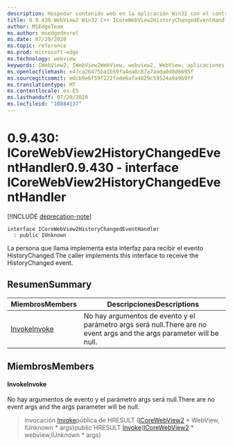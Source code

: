 ```yaml
---
description: Hospedar contenido web en la aplicación Win32 con el control Microsoft Edge WebView2
title: 0.9.430-WebView2 Win32 C++ ICoreWebView2HistoryChangedEventHandler
author: MSEdgeTeam
ms.author: msedgedevrel
ms.date: 07/20/2020
ms.topic: reference
ms.prod: microsoft-edge
ms.technology: webview
keywords: IWebView2, IWebView2WebView, webview2, WebView, aplicaciones Win32, Win32, Edge, ICoreWebView2, ICoreWebView2Host, control de explorador, HTML Edge
ms.openlocfilehash: e47ca26475ba1b59fa4ea8c87a7aada0d8d6695f
ms.sourcegitcommit: e0cb9e6f59f222fade6afa4829c59524a9a9b9ff
ms.translationtype: MT
ms.contentlocale: es-ES
ms.lasthandoff: 07/20/2020
ms.locfileid: "10884137"
---
```

# <span data-ttu-id="5211c-104">0.9.430: ICoreWebView2HistoryChangedEventHandler</span><span class="sxs-lookup"><span data-stu-id="5211c-104">0.9.430 - interface ICoreWebView2HistoryChangedEventHandler</span></span> 

[!INCLUDE [deprecation-note](../../includes/deprecation-note.md)]

```
interface ICoreWebView2HistoryChangedEventHandler
  : public IUnknown
```

<span data-ttu-id="5211c-105">La persona que llama implementa esta interfaz para recibir el evento HistoryChanged.</span><span class="sxs-lookup"><span data-stu-id="5211c-105">The caller implements this interface to receive the HistoryChanged event.</span></span>

## <span data-ttu-id="5211c-106">Resumen</span><span class="sxs-lookup"><span data-stu-id="5211c-106">Summary</span></span>

 <span data-ttu-id="5211c-107">Miembros</span><span class="sxs-lookup"><span data-stu-id="5211c-107">Members</span></span>                        | <span data-ttu-id="5211c-108">Descripciones</span><span class="sxs-lookup"><span data-stu-id="5211c-108">Descriptions</span></span>
--------------------------------|---------------------------------------------
[<span data-ttu-id="5211c-109">Invoke</span><span class="sxs-lookup"><span data-stu-id="5211c-109">Invoke</span></span>](#invoke) | <span data-ttu-id="5211c-110">No hay argumentos de evento y el parámetro args será null.</span><span class="sxs-lookup"><span data-stu-id="5211c-110">There are no event args and the args parameter will be null.</span></span>

## <span data-ttu-id="5211c-111">Miembros</span><span class="sxs-lookup"><span data-stu-id="5211c-111">Members</span></span>

#### <span data-ttu-id="5211c-112">Invoke</span><span class="sxs-lookup"><span data-stu-id="5211c-112">Invoke</span></span> 

<span data-ttu-id="5211c-113">No hay argumentos de evento y el parámetro args será null.</span><span class="sxs-lookup"><span data-stu-id="5211c-113">There are no event args and the args parameter will be null.</span></span>

> <span data-ttu-id="5211c-114">invocación [Invoke](#invoke)pública de HRESULT ([ICoreWebView2](ICoreWebView2.md) \* WebView, IUnknown \* args)</span><span class="sxs-lookup"><span data-stu-id="5211c-114">public HRESULT [Invoke](#invoke)([ICoreWebView2](ICoreWebView2.md) \* webview,IUnknown \* args)</span></span>

